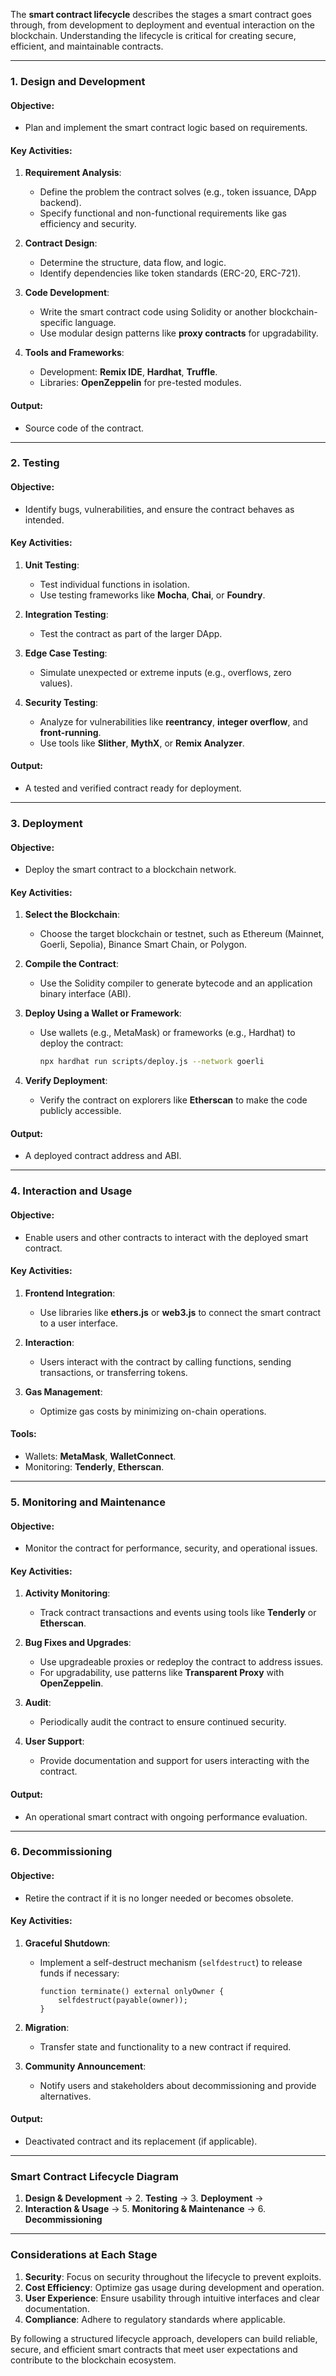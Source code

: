 The **smart contract lifecycle** describes the stages a smart contract goes through, from development to deployment and eventual interaction on the blockchain. Understanding the lifecycle is critical for creating secure, efficient, and maintainable contracts.

---

### **1. Design and Development**

#### **Objective**:

- Plan and implement the smart contract logic based on requirements.

#### **Key Activities**:

1. **Requirement Analysis**:
    
    - Define the problem the contract solves (e.g., token issuance, DApp backend).
    - Specify functional and non-functional requirements like gas efficiency and security.
2. **Contract Design**:
    
    - Determine the structure, data flow, and logic.
    - Identify dependencies like token standards (ERC-20, ERC-721).
3. **Code Development**:
    
    - Write the smart contract code using Solidity or another blockchain-specific language.
    - Use modular design patterns like **proxy contracts** for upgradability.
4. **Tools and Frameworks**:
    
    - Development: **Remix IDE**, **Hardhat**, **Truffle**.
    - Libraries: **OpenZeppelin** for pre-tested modules.

#### **Output**:

- Source code of the contract.

---

### **2. Testing**

#### **Objective**:

- Identify bugs, vulnerabilities, and ensure the contract behaves as intended.

#### **Key Activities**:

1. **Unit Testing**:
    
    - Test individual functions in isolation.
    - Use testing frameworks like **Mocha**, **Chai**, or **Foundry**.
2. **Integration Testing**:
    
    - Test the contract as part of the larger DApp.
3. **Edge Case Testing**:
    
    - Simulate unexpected or extreme inputs (e.g., overflows, zero values).
4. **Security Testing**:
    
    - Analyze for vulnerabilities like **reentrancy**, **integer overflow**, and **front-running**.
    - Use tools like **Slither**, **MythX**, or **Remix Analyzer**.

#### **Output**:

- A tested and verified contract ready for deployment.

---

### **3. Deployment**

#### **Objective**:

- Deploy the smart contract to a blockchain network.

#### **Key Activities**:

1. **Select the Blockchain**:
    
    - Choose the target blockchain or testnet, such as Ethereum (Mainnet, Goerli, Sepolia), Binance Smart Chain, or Polygon.
2. **Compile the Contract**:
    
    - Use the Solidity compiler to generate bytecode and an application binary interface (ABI).
3. **Deploy Using a Wallet or Framework**:
    
    - Use wallets (e.g., MetaMask) or frameworks (e.g., Hardhat) to deploy the contract:
        
        ```bash
        npx hardhat run scripts/deploy.js --network goerli
        ```
        
4. **Verify Deployment**:
    
    - Verify the contract on explorers like **Etherscan** to make the code publicly accessible.

#### **Output**:

- A deployed contract address and ABI.

---

### **4. Interaction and Usage**

#### **Objective**:

- Enable users and other contracts to interact with the deployed smart contract.

#### **Key Activities**:

1. **Frontend Integration**:
    
    - Use libraries like **ethers.js** or **web3.js** to connect the smart contract to a user interface.
2. **Interaction**:
    
    - Users interact with the contract by calling functions, sending transactions, or transferring tokens.
3. **Gas Management**:
    
    - Optimize gas costs by minimizing on-chain operations.

#### **Tools**:

- Wallets: **MetaMask**, **WalletConnect**.
- Monitoring: **Tenderly**, **Etherscan**.

---

### **5. Monitoring and Maintenance**

#### **Objective**:

- Monitor the contract for performance, security, and operational issues.

#### **Key Activities**:

1. **Activity Monitoring**:
    
    - Track contract transactions and events using tools like **Tenderly** or **Etherscan**.
2. **Bug Fixes and Upgrades**:
    
    - Use upgradeable proxies or redeploy the contract to address issues.
    - For upgradability, use patterns like **Transparent Proxy** with **OpenZeppelin**.
3. **Audit**:
    
    - Periodically audit the contract to ensure continued security.
4. **User Support**:
    
    - Provide documentation and support for users interacting with the contract.

#### **Output**:

- An operational smart contract with ongoing performance evaluation.

---

### **6. Decommissioning**

#### **Objective**:

- Retire the contract if it is no longer needed or becomes obsolete.

#### **Key Activities**:

1. **Graceful Shutdown**:
    
    - Implement a self-destruct mechanism (`selfdestruct`) to release funds if necessary:
        
        ```solidity
        function terminate() external onlyOwner {
            selfdestruct(payable(owner));
        }
        ```
        
2. **Migration**:
    
    - Transfer state and functionality to a new contract if required.
3. **Community Announcement**:
    
    - Notify users and stakeholders about decommissioning and provide alternatives.

#### **Output**:

- Deactivated contract and its replacement (if applicable).

---

### **Smart Contract Lifecycle Diagram**

1. **Design & Development** → 2. **Testing** → 3. **Deployment** →
2. **Interaction & Usage** → 5. **Monitoring & Maintenance** → 6. **Decommissioning**

---

### **Considerations at Each Stage**

1. **Security**: Focus on security throughout the lifecycle to prevent exploits.
2. **Cost Efficiency**: Optimize gas usage during development and operation.
3. **User Experience**: Ensure usability through intuitive interfaces and clear documentation.
4. **Compliance**: Adhere to regulatory standards where applicable.

By following a structured lifecycle approach, developers can build reliable, secure, and efficient smart contracts that meet user expectations and contribute to the blockchain ecosystem.